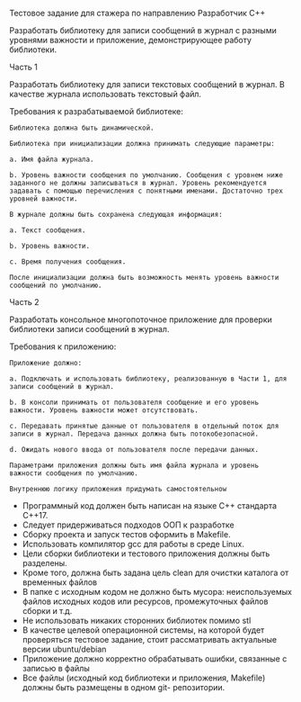Тестовое задание для стажера по направлению Разработчик C++

Разработать библиотеку для записи сообщений в журнал с разными уровнями важности и приложение, демонстрирующее работу библиотеки.

Часть 1

Разработать библиотеку для записи текстовых сообщений в журнал. В качестве журнала использовать текстовый файл.

Требования к разрабатываемой библиотеке:

    Библиотека должна быть динамической.

    Библиотека при инициализации должна принимать следующие параметры:

    a. Имя файла журнала.

    b. Уровень важности сообщения по умолчанию. Сообщения с уровнем ниже заданного не должны записываться в журнал. Уровень рекомендуется задавать с помощью перечисления с понятными именами. Достаточно трех уровней важности.

    В журнале должны быть сохранена следующая информация:

    a. Текст сообщения.

    b. Уровень важности.

    c. Время получения сообщения.

    После инициализации должна быть возможность менять уровень важности сообщений по умолчанию.

Часть 2

Разработать консольное многопоточное приложение для проверки библиотеки записи сообщений в журнал.

Требования к приложению:

    Приложение должно:

    a. Подключать и использовать библиотеку, реализованную в Части 1, для записи сообщений в журнал.

    b. В консоли принимать от пользователя сообщение и его уровень важности. Уровень важности может отсутствовать.

    c. Передавать принятые данные от пользователя в отдельный поток для записи в журнал. Передача данных должна быть потокобезопасной.

    d. Ожидать нового ввода от пользователя после передачи данных.

    Параметрами приложения должны быть имя файла журнала и уровень важности сообщения по умолчанию.

    Внутреннюю логику приложения придумать самостоятельноw

* Программный код должен быть написан на языке C++ стандарта C++17.  
* Следует придерживаться подходов ООП к разработке  
* Сборку проекта и запуск тестов оформить в Makefile.  
* Использовать компилятор gcc для работы в среде Linux.  
* Цели сборки библиотеки и тестового приложения должны быть разделены.  
* Кроме того, должна быть задана цель clean для очистки каталога от временных файлов  
* В папке с исходным кодом не должно быть мусора: неиспользуемых файлов исходных кодов или ресурсов, промежуточных файлов сборки и т.д.  
* Не использовать никаких сторонних библиотек помимо stl  
* В качестве целевой операционной системы, на которой будет проверяться тестовое задание, стоит рассматривать актуальные версии ubuntu/debian  
* Приложение должно корректно обрабатывать ошибки, связанные с записью в файлы  
* Все файлы (исходный код библиотеки и приложения, Makefile) должны быть размещены в одном git- репозитории.  
